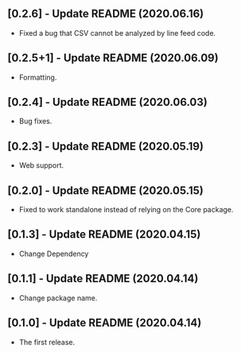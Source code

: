 ## [0.2.6] - Update README (2020.06.16)

* Fixed a bug that CSV cannot be analyzed by line feed code.

## [0.2.5+1] - Update README (2020.06.09)

* Formatting.

## [0.2.4] - Update README (2020.06.03)

* Bug fixes.

## [0.2.3] - Update README (2020.05.19)

* Web support.

## [0.2.0] - Update README (2020.05.15)

* Fixed to work standalone instead of relying on the Core package.

## [0.1.3] - Update README (2020.04.15)

* Change Dependency

## [0.1.1] - Update README (2020.04.14)

* Change package name.

## [0.1.0] - Update README (2020.04.14)

* The first release.
